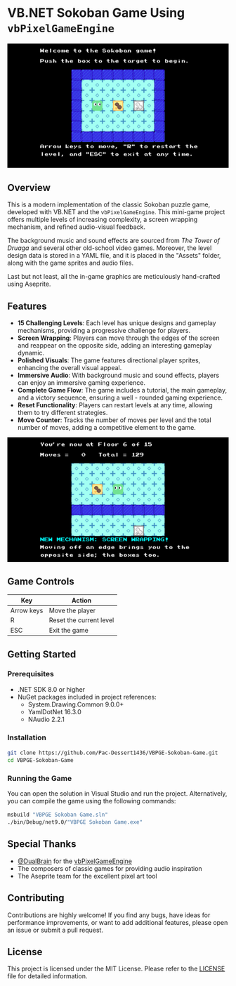 # VB.NET Sokoban Game Using `vbPixelGameEngine`

![Game Screenshot A](screenshot_A.png)

## Overview

This is a modern implementation of the classic Sokoban puzzle game, developed with VB.NET and the `vbPixelGameEngine`. This mini-game project offers multiple levels of increasing complexity, a screen wrapping mechanism, and refined audio-visual feedback.

The background music and sound effects are sourced from *The Tower of Druaga* and several other old-school video games. Moreover, the level design data is stored in a YAML file, and it is placed in the "Assets" folder, along with the game sprites and audio files.

Last but not least, all the in-game graphics are meticulously hand-crafted using Aseprite.

## Features

- **15 Challenging Levels**: Each level has unique designs and gameplay mechanisms, providing a progressive challenge for players.
- **Screen Wrapping**: Players can move through the edges of the screen and reappear on the opposite side, adding an interesting gameplay dynamic.
- **Polished Visuals**: The game features directional player sprites, enhancing the overall visual appeal.
- **Immersive Audio**: With background music and sound effects, players can enjoy an immersive gaming experience.
- **Complete Game Flow**: The game includes a tutorial, the main gameplay, and a victory sequence, ensuring a well - rounded gaming experience.
- **Reset Functionality**: Players can restart levels at any time, allowing them to try different strategies.
- **Move Counter**: Tracks the number of moves per level and the total number of moves, adding a competitive element to the game.

![Game Screenshot B](screenshot_B.png)

## Game Controls

| Key | Action |
|-----|--------|
| Arrow keys | Move the player |
| R | Reset the current level |
| ESC | Exit the game |

## Getting Started

### Prerequisites
- .NET SDK 8.0 or higher
- NuGet packages included in project references:
  - System.Drawing.Common 9.0.0+
  - YamlDotNet 16.3.0
  - NAudio 2.2.1

### Installation
```bash
git clone https://github.com/Pac-Dessert1436/VBPGE-Sokoban-Game.git
cd VBPGE-Sokoban-Game
```

### Running the Game
You can open the solution in Visual Studio and run the project. Alternatively, you can compile the game using the following commands:
```bash
msbuild "VBPGE Sokoban Game.sln"
./bin/Debug/net9.0/"VBPGE Sokoban Game.exe"
```

## Special Thanks

- [@DualBrain](https://github.com/DualBrain) for the [vbPixelGameEngine](https://github.com/DualBrain/vbPixelGameEngine)
- The composers of classic games for providing audio inspiration
- The Aseprite team for the excellent pixel art tool

## Contributing

Contributions are highly welcome! If you find any bugs, have ideas for performance improvements, or want to add additional features, please open an issue or submit a pull request.

## License

This project is licensed under the MIT License. Please refer to the [LICENSE](LICENSE) file for detailed information.
